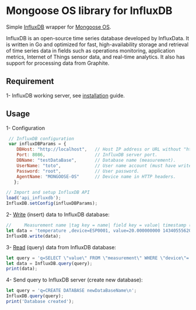 Mongoose OS library for InfluxDB
==================================
Simple [InfluxDB] wrapper for [Mongoose OS].

InfluxDB is an open-source time series database developed by InfluxData. It is written in Go and optimized for fast, high-availability storage and retrieval of time series data in fields such as operations monitoring, application metrics, Internet of Things sensor data, and real-time analytics. It also has support for processing data from Graphite.

Requirement
-----------
1- InfluxDB working server, see [installation] guide.

Usage
-----
1- Configuration
```javascript
 // InfluxDB configuration
 var influxDBParams = {
    DBHost: "http://localhost",   // Host IP address or URL without "http://".
    Port: 8086,                   // InfluxDB server port.
    DBName: "testDataBase",       // Database name (measurement).
    UserName: "toto",             // User name account (must have write permission).
    Password: "root",             // User password.
    AgentName: "MONGOOSE-OS"      // Device name in HTTP headers.
   };

// Import and setup InfluxDB API
load('api_influxdb');
InfluxDB.setConfig(influxDBParams);
```

2- [Write] (insert) data to InfluxDB database:
```javascript
//     Measurement name |tag key = name| field key = value| timestamp (optional)
let data = 'temperature ,device=ESP0001, value=20.000000000 14340555620000000\n';
InfluxDB.write(data);
```

3- [Read] (query) data from InfluxDB database:
```javascript
let query = 'q=SELECT \"value\" FROM \"measurement\" WHERE \"device\"='ESP0001'\n';
let data = InfluxDB.query(query);
print(data);
```
4- Send query to InfluxDB server (create new database):
```javascript
let query = 'q=CREATE DATABASE newDataBaseName\n';
InfluxDB.query(query);
print('Database created');
```

[Write]:<https://docs.influxdata.com/influxdb/v1.3/guides/writing_data/>
[Read]:<https://docs.influxdata.com/influxdb/v1.3/guides/querying_data/>
[installation]:<https://docs.influxdata.com/influxdb/v1.3/introduction/installation/>
[InfluxDB]:<https://www.influxdata.com/>
[Mongoose OS]: <https://mongoose-os.com/software.html>
